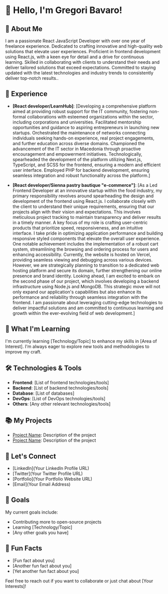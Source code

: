 # 👋 Hello, I'm Gregori Bavaro!

## 🚀 About Me
I am a passionate React JavaScript Developer with over one year of freelance experience. Dedicated to crafting innovative and high-quality web solutions that elevate user experiences. Proficient in frontend development using React.js, with a keen eye for detail and a drive for continuous learning. Skilled in collaborating with clients to understand their needs and deliver tailored solutions that exceed expectations. Committed to staying updated with the latest technologies and industry trends to consistently deliver top-notch results..

## 💼 Experience
- **[React developer/LearnHub]**: [Developing a comprehensive platform aimed at providing robust support for the IT community, fostering non-formal collaborations with esteemed organizations within the sector, including corporations and universities. Facilitated mentorship opportunities and guidance to aspiring entrepreneurs in launching new startups. Orchestrated the maintenance of networks connecting individuals seeking hands-on experience, real project engagements, and further education across diverse domains. Championed the advancement of the IT sector in Macedonia through proactive encouragement and empowerment initiatives. Technologically, spearheaded the development of the platform utilizing Next.js, TypeScript, and SCSS for the frontend, ensuring a modern and efficient user interface. Employed PHP for backend development, ensuring seamless integration and robust functionality across the platform.]

- **[React developer/Sienna pastry bautique "e-commerce"]**: [As a Led Frontend Developer at an innovative startup within the food industry, my primary responsibility revolves around spearheading the design and development of the frontend using React.js. I collaborate closely with the client to understand their unique requirements, ensuring that our projects align with their vision and expectations. This involves meticulous project tracking to maintain transparency and deliver results in a timely manner. A key focus of my role is crafting user-centric products that prioritize speed, responsiveness, and an intuitive interface. I take pride in optimizing application performance and building responsive styled components that elevate the overall user experience. One notable achievement includes the implementation of a robust cart system, streamlining the browsing and ordering process for users and enhancing accessibility. Currently, the website is hosted on Vercel, providing seamless viewing and debugging across various devices. However, we are strategically planning to transition to a dedicated web hosting platform and secure its domain, further strengthening our online presence and brand identity. Looking ahead, I am excited to embark on the second phase of our project, which involves developing a backend infrastructure using Node.js and MongoDB. This strategic move will not only expand our application's capabilities but also enhance its performance and reliability through seamless integration with the frontend. I am passionate about leveraging cutting-edge technologies to deliver impactful solutions and am committed to continuous learning and growth within the ever-evolving field of web development.]

## 🌱 What I'm Learning
I'm currently learning [Technology/Topic] to enhance my skills in [Area of Interest]. I'm always eager to explore new tools and methodologies to improve my craft.

## 🛠️ Technologies & Tools
- **Frontend**: [List of frontend technologies/tools]
- **Backend**: [List of backend technologies/tools]
- **Database**: [List of databases]
- **DevOps**: [List of DevOps technologies/tools]
- **Others**: [Any other relevant technologies/tools]

## 📚 My Projects
- [Project Name](Link): Description of the project
- [Project Name](Link): Description of the project

## 🤝 Let's Connect
- [LinkedIn](Your LinkedIn Profile URL)
- [Twitter](Your Twitter Profile URL)
- [Portfolio](Your Portfolio Website URL)
- [Email](Your Email Address)

## 🎯 Goals
My current goals include:
- Contributing more to open-source projects
- Learning [Technology/Topic]
- [Any other goals you have]

## 🌟 Fun Facts
- [Fun fact about you]
- [Another fun fact about you]
- [Yet another fun fact about you]

Feel free to reach out if you want to collaborate or just chat about [Your Interests]!
